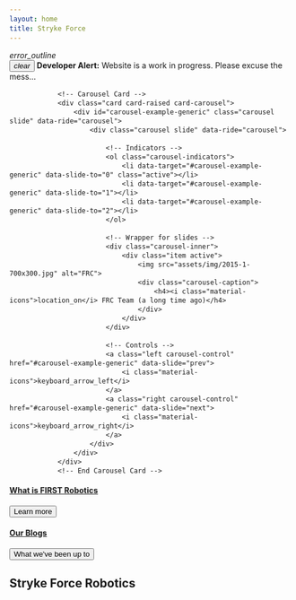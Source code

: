 ```yaml
---
layout: home
title: Stryke Force
---
```


<div class="alert alert-danger">
		 <div class="container-fluid">
	 <div class="alert-icon">
		<i class="material-icons">error_outline</i>
	</div>
	<button type="button" class="close" data-dismiss="alert" aria-label="Close">
		<span aria-hidden="true"><i class="material-icons">clear</i></span>
	</button>
				 <b>Developer Alert:</b> Website is a work in progress.  Please excuse the mess...
		</div>
</div>

<div class="section" id="carousel">
	<div class="container">
		<div class="row">
			<div class="col-md-8 col-md-offset-2">

				<!-- Carousel Card -->
				<div class="card card-raised card-carousel">
					<div id="carousel-example-generic" class="carousel slide" data-ride="carousel">
						<div class="carousel slide" data-ride="carousel">

							<!-- Indicators -->
							<ol class="carousel-indicators">
								<li data-target="#carousel-example-generic" data-slide-to="0" class="active"></li>
								<li data-target="#carousel-example-generic" data-slide-to="1"></li>
								<li data-target="#carousel-example-generic" data-slide-to="2"></li>
							</ol>

							<!-- Wrapper for slides -->
							<div class="carousel-inner">
								<div class="item active">
									<img src="assets/img/2015-1-700x300.jpg" alt="FRC">
									<div class="carousel-caption">
										<h4><i class="material-icons">location_on</i> FRC Team (a long time ago)</h4>
									</div>
								</div>
							</div>

							<!-- Controls -->
							<a class="left carousel-control" href="#carousel-example-generic" data-slide="prev">
								<i class="material-icons">keyboard_arrow_left</i>
							</a>
							<a class="right carousel-control" href="#carousel-example-generic" data-slide="next">
								<i class="material-icons">keyboard_arrow_right</i>
							</a>
						</div>
					</div>
				</div>
				<!-- End Carousel Card -->
</div>
</div>
</div>


<div class="section section-examples">
    <div class="container-fluid text-center">
        <div class="row">
            <div class="col-md-6">
                <a href="http://127.0.0.1:4000/first.html" target="_blank">
                    <h4>What is FIRST Robotics</h4>
										<button class="btn btn-simple btn-primary btn-lg">Learn more</button>
                </a>
            </div>
            <div class="col-md-6">
                <a href="http://127.0.0.1:4000/blog.html" target="_blank">
                    <h4>Our Blogs</h4>
                    <button class="btn btn-simple btn-primary btn-lg">What we've been up to</button>
                </a>
            </div>
        </div>
    </div>
</div>

<div class="section section-basic">
	<div class="container">
        <div class="title">
            <h2>Stryke Force Robotics</h2>
				</div>
		</div>

<div class="space-70">
</div>
